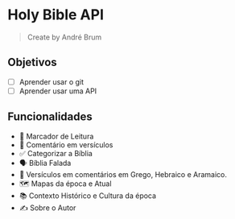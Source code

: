 # Holy Bible API
> Create by André Brum

## Objetivos

- [ ] Aprender usar o git
- [ ] Aprender usar uma API

## Funcionalidades

- 🔖 Marcador de Leitura
- 📑 Comentário em versículos
- ✅ Categorizar a Bíblia
- 🗣 Bíblia Falada
- 💬 Versículos em comentários em Grego, Hebraico e Aramaico.
- 🗺 Mapas da época e Atual
- 📚 Contexto Histórico e Cultura da época
- ✍ Sobre o Autor
